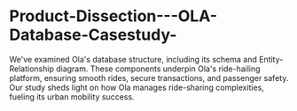 # Product-Dissection---OLA-Database-Casestudy-
We've examined Ola's database structure, including its schema and Entity-Relationship diagram. These components underpin Ola's ride-hailing platform, ensuring smooth rides, secure transactions, and passenger safety. Our study sheds light on how Ola manages ride-sharing complexities, fueling its urban mobility success.
